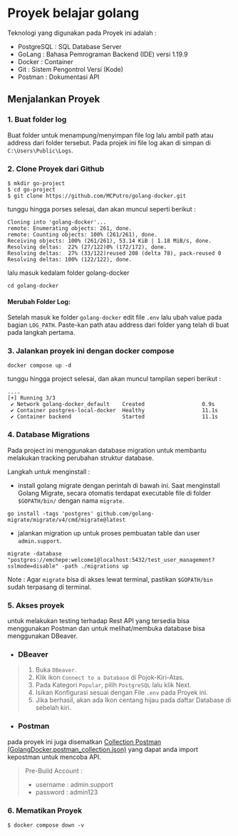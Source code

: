 # Proyek belajar golang

Teknologi yang digunakan pada Proyek ini adalah :
- PostgreSQL : SQL Database Server
- GoLang : Bahasa Pemrograman Backend (IDE) versi 1.19.9
- Docker : Container
- Git : Sistem Pengontrol Versi (Kode)
- Postman : Dokumentasi API

## Menjalankan Proyek
### 1. Buat folder log
Buat folder untuk menampung/menyimpan file log lalu ambil path atau address dari folder tersebut.
Pada projek ini file log akan di simpan di `C:\Users\Public\Logs`.


### 2. Clone Proyek dari Github
```
$ mkdir go-project
$ cd go-project
$ git clone https://github.com/MCPutro/golang-docker.git
```

tunggu hingga porses selesai, dan akan muncul seperti berikut :
```
Cloning into 'golang-docker'...
remote: Enumerating objects: 261, done.
remote: Counting objects: 100% (261/261), done.
Receiving objects: 100% (261/261), 53.14 KiB | 1.18 MiB/s, done.
Resolving deltas:  22% (27/122)0% (172/172), done.
Resolving deltas:  27% (33/122)reused 208 (delta 78), pack-reused 0
Resolving deltas: 100% (122/122), done.
```
lalu masuk kedalam folder golang-docker
```shell
cd golang-docker
```

#### Merubah Folder Log: 
Setelah masuk ke folder `golang-docker` edit file `.env` lalu ubah value pada bagian `LOG_PATH`.  Paste-kan path atau address dari folder yang telah di buat pada langkah pertama.

### 3. Jalankan proyek ini dengan docker compose
```shell
docker compose up -d
```
tunggu hingga project selesai, dan akan muncul tampilan seperi berikut :
```
....
[+] Running 3/3
 ✔ Network golang-docker_default    Created                  0.9s 
 ✔ Container postgres-local-docker  Healthy                  11.1s 
 ✔ Container backend                Started                  11.1s 
```
### 4. Database Migrations
Pada project ini menggunakan database migration untuk membantu melakukan tracking perubahan struktur database. 

Langkah untuk menginstall :
- install golang migrate dengan perintah di bawah ini. Saat menginstall Golang Migrate, secara otomatis terdapat executable file di folder `$GOPATH/bin/` dengan nama `migrate`.
```shell
go install -tags 'postgres' github.com/golang-migrate/migrate/v4/cmd/migrate@latest
```

- jalankan migration up untuk proses pembuatan table dan user `admin.support`.  
```shell
migrate -database "postgres://emchepe:welcome1@localhost:5432/test_user_management?sslmode=disable" -path ./migrations up
```
Note : Agar `migrate` bisa di akses lewat terminal, pastikan `$GOPATH/bin` sudah terpasang di terminal.

### 5. Akses proyek
untuk melakukan testing terhadap Rest API yang tersedia bisa menggunakan Postman dan untuk melihat/membuka database bisa menggunakan DBeaver.
- ### DBeaver
>1. Buka `DBeaver`.
>2. Klik ikon `Connect to a Database` di Pojok-Kiri-Atas.
>3. Pada Kategori `Popular`, pilih `PostgreSQL` lalu klik Next.
>4. Isikan Konfigurasi sesuai dengan File `.env` pada Proyek ini.
>5. Jika berhasil, akan ada Ikon centang hijau pada daftar Database di sebelah kiri.

- ### Postman 
pada proyek ini juga disematkan [Collection Postman (GolangDocker.postman_collection.json)](https://github.com/MCPutro/golang-docker/blob/master/postmanCollection/GolangDocker.postman_collection.json) yang dapat anda import kepostman untuk mencoba API.
>Pre-Build Account : 
>- username : admin.support
>- password : admin123

### 6. Mematikan Proyek
```shell
$ docker compose down -v 
```
